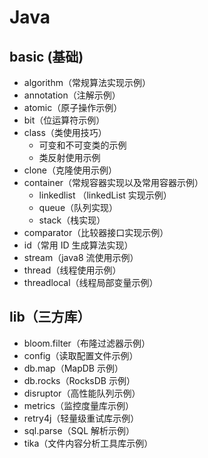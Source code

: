 # Java
## basic (基础)
- algorithm（常规算法实现示例）
- annotation（注解示例）
- atomic（原子操作示例）
- bit（位运算符示例）
- class（类使用技巧）
    - 可变和不可变类的示例
    - 类反射使用示例
- clone（克隆使用示例）
- container（常规容器实现以及常用容器示例）
    - linkedlist （linkedList 实现示例）
    - queue（队列实现）
    - stack（栈实现）
- comparator（比较器接口实现示例）
- id（常用 ID 生成算法实现）
- stream（java8 流使用示例）
- thread（线程使用示例）
- threadlocal（线程局部变量示例）

## lib（三方库）
- bloom.filter（布隆过滤器示例）
- config（读取配置文件示例）
- db.map（MapDB 示例）
- db.rocks（RocksDB 示例）
- disruptor（高性能队列示例）
- metrics（监控度量库示例）
- retry4j（轻量级重试库示例）
- sql.parse（SQL 解析示例）
- tika（文件内容分析工具库示例）
